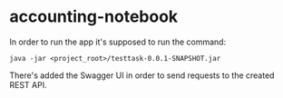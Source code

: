 # accounting-notebook
In order to run the app it's supposed to run the command:

```java -jar <project_root>/testtask-0.0.1-SNAPSHOT.jar```

There's added the Swagger UI in order to send requests to the created REST API.